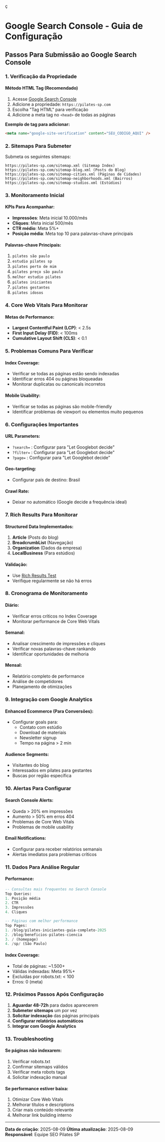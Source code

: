 ç
# Google Search Console - Guia de Configuração

## Passos Para Submissão ao Google Search Console

### 1. Verificação da Propriedade

#### Método HTML Tag (Recomendado)
1. Acesse [Google Search Console](https://search.google.com/search-console/)
2. Adicione a propriedade: `https://pilates-sp.com`
3. Escolha "Tag HTML" para verificação
4. Adicione a meta tag no `<head>` de todas as páginas

**Exemplo de tag para adicionar:**
```html
<meta name="google-site-verification" content="SEU_CODIGO_AQUI" />
```

### 2. Sitemaps Para Submeter

Submeta os seguintes sitemaps:

```
https://pilates-sp.com/sitemap.xml (Sitemap Index)
https://pilates-sp.com/sitemap-blog.xml (Posts do Blog)
https://pilates-sp.com/sitemap-cities.xml (Páginas de Cidades)
https://pilates-sp.com/sitemap-neighborhoods.xml (Bairros)
https://pilates-sp.com/sitemap-studios.xml (Estúdios)
```

### 3. Monitoramento Inicial

#### KPIs Para Acompanhar:
- **Impressões**: Meta inicial 10.000/mês
- **Cliques**: Meta inicial 500/mês  
- **CTR médio**: Meta 5%+
- **Posição média**: Meta top 10 para palavras-chave principais

#### Palavras-chave Principais:
1. `pilates são paulo`
2. `estudio pilates sp`
3. `pilates perto de mim`
4. `pilates preço são paulo`
5. `melhor estudio pilates`
6. `pilates iniciantes`
7. `pilates gestantes`
8. `pilates idosos`

### 4. Core Web Vitals Para Monitorar

#### Metas de Performance:
- **Largest Contentful Paint (LCP)**: < 2.5s
- **First Input Delay (FID)**: < 100ms
- **Cumulative Layout Shift (CLS)**: < 0.1

### 5. Problemas Comuns Para Verificar

#### Index Coverage:
- Verificar se todas as páginas estão sendo indexadas
- Identificar erros 404 ou páginas bloqueadas
- Monitorar duplicatas ou canonicals incorretos

#### Mobile Usability:
- Verificar se todas as páginas são mobile-friendly
- Identificar problemas de viewport ou elementos muito pequenos

### 6. Configurações Importantes

#### URL Parameters:
- `?search=` : Configurar para "Let Googlebot decide"
- `?filter=` : Configurar para "Let Googlebot decide"  
- `?page=` : Configurar para "Let Googlebot decide"

#### Geo-targeting:
- Configurar país de destino: Brasil

#### Crawl Rate:
- Deixar no automático (Google decide a frequência ideal)

### 7. Rich Results Para Monitorar

#### Structured Data Implementados:
1. **Article** (Posts do blog)
2. **BreadcrumbList** (Navegação)  
3. **Organization** (Dados da empresa)
4. **LocalBusiness** (Para estúdios)

#### Validação:
- Use [Rich Results Test](https://search.google.com/test/rich-results)
- Verifique regularmente se não há erros

### 8. Cronograma de Monitoramento

#### Diário:
- Verificar erros críticos no Index Coverage
- Monitorar performance de Core Web Vitals

#### Semanal:  
- Analisar crescimento de impressões e cliques
- Verificar novas palavras-chave rankando
- Identificar oportunidades de melhoria

#### Mensal:
- Relatório completo de performance
- Análise de competidores
- Planejamento de otimizações

### 9. Integração com Google Analytics

#### Enhanced Ecommerce (Para Conversões):
- Configurar goals para:
  - Contato com estúdio
  - Download de materiais
  - Newsletter signup
  - Tempo na página > 2 min

#### Audience Segments:
- Visitantes do blog
- Interessados em pilates para gestantes  
- Buscas por região específica

### 10. Alertas Para Configurar

#### Search Console Alerts:
- Queda > 20% em impressões
- Aumento > 50% em erros 404
- Problemas de Core Web Vitals
- Problemas de mobile usability

#### Email Notifications:
- Configurar para receber relatórios semanais
- Alertas imediatos para problemas críticos

### 11. Dados Para Análise Regular

#### Performance:
```sql
-- Consultas mais frequentes no Search Console
Top Queries:
1. Posição média
2. CTR
3. Impressões  
4. Cliques

-- Páginas com melhor performance
Top Pages:
1. /blog/pilates-iniciantes-guia-completo-2025
2. /blog/beneficios-pilates-ciencia  
3. / (homepage)
4. /sp/ (São Paulo)
```

#### Index Coverage:
- Total de páginas: ~1.500+
- Válidas indexadas: Meta 95%+
- Excluídas por robots.txt: < 100
- Erros: 0 (meta)

### 12. Próximos Passos Após Configuração

1. **Aguardar 48-72h** para dados aparecerem
2. **Submeter sitemaps** um por vez
3. **Solicitar indexação** das páginas principais
4. **Configurar relatórios automáticos**
5. **Integrar com Google Analytics**

### 13. Troubleshooting

#### Se páginas não indexarem:
1. Verificar robots.txt
2. Confirmar sitemaps válidos
3. Verificar meta robots tags
4. Solicitar indexação manual

#### Se performance estiver baixa:
1. Otimizar Core Web Vitals
2. Melhorar títulos e descriptions
3. Criar mais conteúdo relevante
4. Melhorar link building interno

---

**Data de criação**: 2025-08-09
**Última atualização**: 2025-08-09
**Responsável**: Equipe SEO Pilates SP
